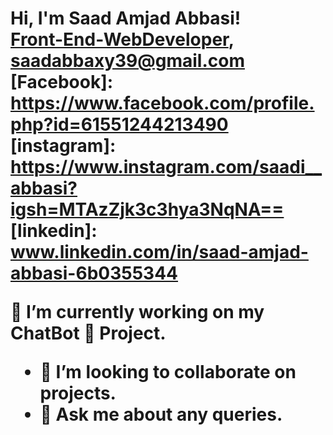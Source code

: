 <h1>Hi, I'm Saad Amjad Abbasi! <br/><a href="https://github.com/Saadabbasi2">Front-End-WebDeveloper</a>, <a href="www.linkedin.com/in/saad-amjad-abbasi-6b0355344>UpComing FullStack Developer Professional Definer</a>,</h1>

<h2>👨‍💻 Web Development Projects:</h2>


- <b> UpComing Full Stack Web Developer (HTML, CSS , JS, Bootstrap, React, and other Frameworks Learning  to Enhance Websites( Node.JS is penidng)</b>
 

<h2> 🤳 Connect with me:</h2>
[Phone Number] : +923121945850

Email: saadabbaxy39@gmail.com
[Facebook]:  https://www.facebook.com/profile.php?id=61551244213490
[instagram]: https://www.instagram.com/saadi__abbasi?igsh=MTAzZjk3c3hya3NqNA==
[linkedin]: www.linkedin.com/in/saad-amjad-abbasi-6b0355344
 
  🔭 I’m currently working on my ChatBot 🤖 Project.
- 👯 I’m looking to collaborate on projects.
- 💬 Ask me about any queries.

